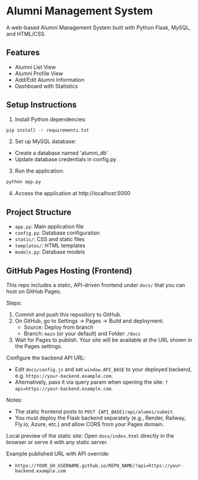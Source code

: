 # Alumni Management System

A web-based Alumni Management System built with Python Flask, MySQL, and HTML/CSS.

## Features
- Alumni List View
- Alumni Profile View
- Add/Edit Alumni Information
- Dashboard with Statistics

## Setup Instructions

1. Install Python dependencies:
```bash
pip install -r requirements.txt
```

2. Set up MySQL database:
- Create a database named 'alumni_db'
- Update database credentials in config.py

3. Run the application:
```bash
python app.py
```

4. Access the application at http://localhost:5000

## Project Structure
- `app.py`: Main application file
- `config.py`: Database configuration
- `static/`: CSS and static files
- `templates/`: HTML templates
- `models.py`: Database models 

## GitHub Pages Hosting (Frontend)

This repo includes a static, API-driven frontend under `docs/` that you can host on GitHub Pages.

Steps:

1. Commit and push this repository to GitHub.
2. On GitHub, go to Settings → Pages → Build and deployment.
   - Source: Deploy from branch
   - Branch: `main` (or your default) and Folder: `/docs`
3. Wait for Pages to publish. Your site will be available at the URL shown in the Pages settings.

Configure the backend API URL:
- Edit `docs/config.js` and set `window.API_BASE` to your deployed backend, e.g. `https://your-backend.example.com`.
- Alternatively, pass it via query param when opening the site: `?api=https://your-backend.example.com`.

Notes:
- The static frontend posts to `POST {API_BASE}/api/alumni/submit`.
- You must deploy the Flask backend separately (e.g., Render, Railway, Fly.io, Azure, etc.) and allow CORS from your Pages domain.

Local preview of the static site:
Open `docs/index.html` directly in the browser or serve it with any static server.

Example published URL with API override:
- `https://YOUR_GH_USERNAME.github.io/REPO_NAME/?api=https://your-backend.example.com`